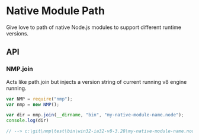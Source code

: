 # Native Module Path
Give love to path of native Node.js modules to support different runtime versions.

## API

### NMP.join
Acts like path.join but injects a version string of current running v8 engine running.
```javascript
var NMP = require("nmp");
var nmp = new NMP();

var dir = nmp.join(__dirname, "bin", "my-native-module-name.node");
console.log(dir)

// --> c:\git\nmp\test\bin\win32-ia32-v8-3.28\my-native-module-name.node